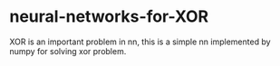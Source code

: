 # neural-networks-for-XOR
XOR is an important problem in nn, this is a simple nn implemented by numpy for solving xor problem.
